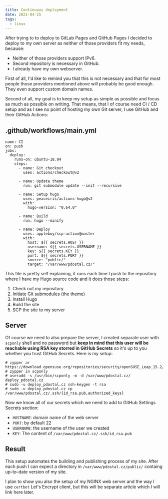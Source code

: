 ```yaml
---
title: Continuous deployment
date: 2021-04-25
tags:
  - linux
---
```


After trying to to deploy to GitLab Pages and GitHub Pages I decided to deploy
to my own server as neither of those providers fit my needs, because:

 * Neither of those providers support IPv6.
 * Second repository is necessary in GitHub.
 * I already have my own webserver.

<!--more-->

First of all, I'd like to remind you that this is not necessary and that for most
people those providers mentioned above will probably be good enough.
They even support custom domain names.

Second of all, my goal is to keep my setup as simple as possible and focus as much
as possible on writing. That means, that I of course need CI / CD setup and as I
see no point of hosting my own Git server, I use GitHub and their GitHub Actions:

## .github/workflows/main.yml

```
name: CI
on: push
jobs:
  deploy:
    runs-on: ubuntu-18.04
    steps:
      - name: Git checkout
        uses: actions/checkout@v2

      - name: Update theme
        run: git submodule update --init --recursive

      - name: Setup hugo
        uses: peaceiris/actions-hugo@v2
        with:
          hugo-version: "0.64.0"

      - name: Build
        run: hugo --minify

      - name: Deploy
        uses: appleboy/scp-action@master
        with:
          host: ${{ secrets.HOST }}
          username: ${{ secrets.USERNAME }}
          key: ${{ secrets.KEY }}
          port: ${{ secrets.PORT }}
          source: "public/"
          target: "/var/www/pdostal.cz/"
```

This file is pretty self explaining, it runs each time I push to the repository
where I have my Hugo source code and it does those steps:

 1) Check out my repository
 2) Initiate Git submodules (the theme)
 3) Install Hugo
 4) Build the site
 5) SCP the site to my server

## Server

Of course we need to also prepare the server, I created separate user
with `scponly` shell and no password but **keep in mind that this user
will be reachable using RSA key storred in GitHub Secrets** so it's up
to you whether you trust GitHub Secrets. Here is my setup:

```
# zypper ar https://download.opensuse.org/repositories/security/openSUSE_Leap_15.2/security.repo
# zypper in scponly
# useradd -s /usr/bin/scponly -m -d /var/www/pdostal.cz/ deploy_pdostal.cz
# sudo -u deploy_pdostal.cz ssh-keygen -t rsa
# sudo -u deploy_pdostal.cz cp /var/www/pdostal.cz/.ssh/{id_rsa.pub,authorized_keys}
```

Now we know all of our secrets which we need to add to GitHub Settings Secrets section:

 * `HOSTNAME`: domain name of the web server
 * `PORT`: by default 22
 * `USERNAME`: the username of the user we created
 * `KEY`: The content of `/var/www/pdostal.cz/.ssh/id_rsa.pub`

## Result

This setup automates the building and publishing process of my site. After each push I can
expect a directory in `/var/www/pdostal.cz/public/` containg up-to-date version of my site.

I plan to show you also the setup of my NGINX web server and the way I use `certbot` Let's
Encrypt client, but this will be separate article which I will link here later.
